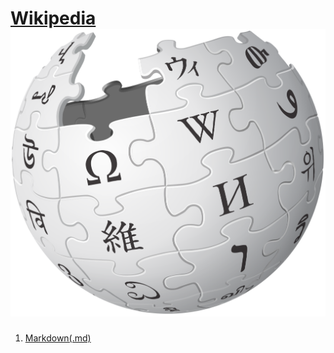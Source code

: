 # [Wikipedia](https://habr.com/) ![TEXT](https://github.com/MyLibh/Gists/blob/AddLogos/Logos/WikipediA.png?raw=true)

1. [Markdown(.md)](https://ru.wikipedia.org/wiki/Markdown)
